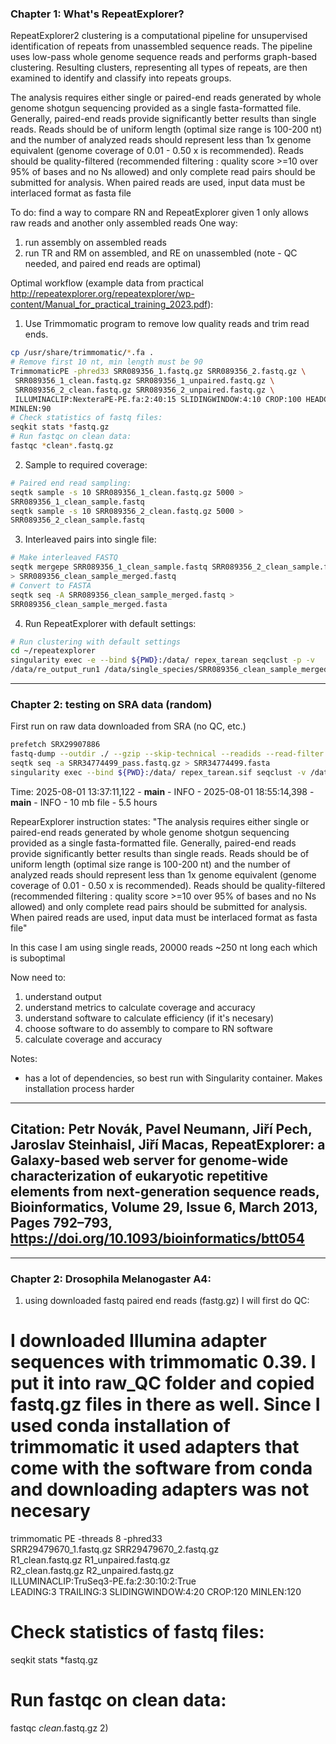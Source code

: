 ### Chapter 1: What's RepeatExplorer?
RepeatExplorer2 clustering is a computational pipeline for unsupervised identification of repeats from unassembled sequence reads. 
The pipeline uses low-pass whole genome sequence reads and performs graph-based clustering. 
Resulting clusters, representing all types of repeats, are then examined to identify and classify into repeats groups.

The analysis requires either single or paired-end reads generated by whole genome shotgun sequencing provided as a single fasta-formatted file.
Generally, paired-end reads provide significantly better results than single reads. 
Reads should be of uniform length (optimal size range is 100-200 nt) 
and the number of analyzed reads should represent less than 1x genome equivalent (genome coverage of 0.01 - 0.50 x is recommended). 
Reads should be quality-filtered (recommended filtering : quality score >=10 over 95% of bases and no Ns allowed)
and only complete read pairs should be submitted for analysis. 
When paired reads are used, input data must be interlaced format as fasta file

To do:
find a way to compare RN and RepeatExplorer given 1 only allows raw reads and another only assembled reads
One way: 
1) run assembly on assembled reads
2) run TR and RM on assembled, and RE on unassembled (note - QC needed, and paired end reads are optimal)


Optimal workflow (example data from practical http://repeatexplorer.org/repeatexplorer/wp-content/Manual_for_practical_training_2023.pdf):
1) Use Trimmomatic program to remove low quality reads and trim read ends. 
```bash
cp /usr/share/trimmomatic/*.fa .
# Remove first 10 nt, min length must be 90
TrimmomaticPE -phred33 SRR089356_1.fastq.gz SRR089356_2.fastq.gz \
 SRR089356_1_clean.fastq.gz SRR089356_1_unpaired.fastq.gz \
 SRR089356_2_clean.fastq.gz SRR089356_2_unpaired.fastq.gz \
 ILLUMINACLIP:NexteraPE-PE.fa:2:40:15 SLIDINGWINDOW:4:10 CROP:100 HEADCROP:10
MINLEN:90
# Check statistics of fastq files:
seqkit stats *fastq.gz
# Run fastqc on clean data:
fastqc *clean*.fastq.gz
```

2) Sample to required coverage:
```bash
# Paired end read sampling:
seqtk sample -s 10 SRR089356_1_clean.fastq.gz 5000 >
SRR089356_1_clean_sample.fastq
seqtk sample -s 10 SRR089356_2_clean.fastq.gz 5000 >
SRR089356_2_clean_sample.fastq
```

3) Interleaved pairs into single file:
```bash
# Make interleaved FASTQ
seqtk mergepe SRR089356_1_clean_sample.fastq SRR089356_2_clean_sample.fastq
> SRR089356_clean_sample_merged.fastq
# Convert to FASTA
seqtk seq -A SRR089356_clean_sample_merged.fastq >
SRR089356_clean_sample_merged.fasta
```

4) Run RepeatExplorer with default settings:
```bash
# Run clustering with default settings
cd ~/repeatexplorer
singularity exec -e --bind ${PWD}:/data/ repex_tarean seqclust -p -v
/data/re_output_run1 /data/single_species/SRR089356_clean_sample_merged.fasta
```

---
### Chapter 2: testing on SRA data (random)
First run on raw data downloaded from SRA (no QC, etc.)
```bash
prefetch SRX29907886
fastq-dump --outdir ./ --gzip --skip-technical --readids --read-filter pass --dumpbase --split-3 SRR34774499.sra
seqtk seq -a SRR34774499_pass.fastq.gz > SRR34774499.fasta
singularity exec --bind ${PWD}:/data/ repex_tarean.sif seqclust -v /data/re_output /data/SRR34774499.fasta
```

Time:
2025-08-01 13:37:11,122 - __main__ - INFO -
2025-08-01 18:55:14,398 - __main__ - INFO -
10 mb file - 5.5 hours

RepearExplorer instruction states:
"The analysis requires either single or paired-end reads generated by whole genome shotgun sequencing provided as a single fasta-formatted file. Generally, paired-end reads provide significantly better results than single reads. Reads should be of uniform length (optimal size range is 100-200 nt) and the number of analyzed reads should represent less than 1x genome equivalent (genome coverage of 0.01 - 0.50 x is recommended). Reads should be quality-filtered (recommended filtering : quality score >=10 over 95% of bases and no Ns allowed) and only complete read pairs should be submitted for analysis. When paired reads are used, input data must be interlaced format as fasta file"

In this case I am using single reads, 20000 reads ~250 nt long each which is suboptimal

Now need to:
1) understand output
2) understand metrics to calculate coverage and accuracy
3) understand software to calculate efficiency (if it's necesary)
4) choose software to do assembly to compare to RN software
5) calculate coverage and accuracy

Notes:
- has a lot of dependencies, so best run with Singularity container. Makes installation process harder

-----
Citation:
Petr Novák, Pavel Neumann, Jiří Pech, Jaroslav Steinhaisl, Jiří Macas, RepeatExplorer: a Galaxy-based web server for genome-wide characterization of eukaryotic repetitive elements from next-generation sequence reads, Bioinformatics, Volume 29, Issue 6, March 2013, Pages 792–793, https://doi.org/10.1093/bioinformatics/btt054
-----

---
### Chapter 2: Drosophila Melanogaster A4:
1) using downloaded fastq paired end reads (fastg.gz) I will first do QC:

# I downloaded Illumina adapter sequences with trimmomatic 0.39. I put it into raw_QC folder and copied fastq.gz files in there as well. Since I used conda installation of trimmomatic it used adapters that come with the software from conda and downloading adapters was not necesary
trimmomatic PE -threads 8 -phred33 \
  SRR29479670_1.fastq.gz SRR29479670_2.fastq.gz \
  R1_clean.fastq.gz R1_unpaired.fastq.gz \
  R2_clean.fastq.gz R2_unpaired.fastq.gz \
  ILLUMINACLIP:TruSeq3-PE.fa:2:30:10:2:True \
  LEADING:3 TRAILING:3 SLIDINGWINDOW:4:20 CROP:120 MINLEN:120
 

# Check statistics of fastq files:
seqkit stats *fastq.gz
# Run fastqc on clean data:
fastqc *clean*.fastq.gz
2) 
